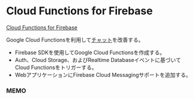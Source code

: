 # Cloud Functions for Firebase

[Cloud Functions for Firebase](https://codelabs.developers.google.com/codelabs/firebase-cloud-functions/#0)

Google Cloud Functionsを利用して[チャット](../firebase-web)を改善する。

- Firebase SDKを使用してGoogle Cloud Functionsを作成する。
- Auth、Cloud Storage、およびRealtime Databaseイベントに基づいてCloud Functionsをトリガーする。
- WebアプリケーションにFirebase Cloud Messagingサポートを追加する。

### MEMO